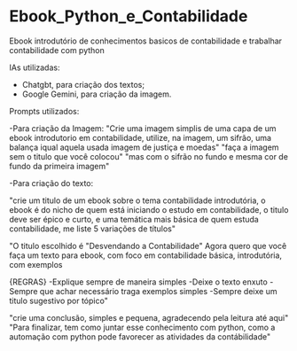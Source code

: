 # Ebook_Python_e_Contabilidade
 Ebook introdutório de conhecimentos basicos de contabilidade e trabalhar contabilidade com python

 IAs utilizadas:
 - Chatgbt, para criação dos textos;
 - Google Gemini, para criação da imagem.

Prompts utilizados:

-Para criação da Imagem:
"Crie uma imagem simplis de uma capa de um ebook introdutorio em contabilidade, utilize, na imagem, um sifrão, uma balança iqual aquela usada imagem de justiça e moedas"
"faça a imagem sem o titulo que você colocou"
"mas com o sifrão no fundo e mesma cor de fundo da primeira imagem"

-Para criação do texto:

"crie um titulo de um ebook sobre o tema contabilidade introdutória, o ebook é do nicho de quem está iniciando o estudo em contabilidade, o titulo deve ser épico e curto, e uma temática mais básica de quem estuda contabilidade, me liste 5 variações de títulos"

"O titulo escolhido é "Desvendando a Contabilidade" 
Agora quero que você faça um texto para ebook, com foco em contabilidade básica, introdutória, com exemplos

{REGRAS}
-Explique sempre de maneira simples
-Deixe o texto enxuto
-Sempre que achar necessário traga exemplos simples
-Sempre deixe um titulo sugestivo por tópico"

"crie uma conclusão, simples e pequena, agradecendo pela leitura até aqui"
"Para finalizar, tem como juntar esse conhecimento com python, como a automação com python pode favorecer as atividades da contábilidade"



